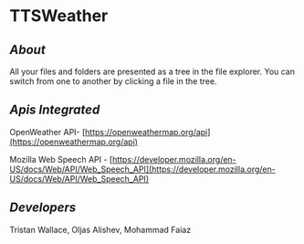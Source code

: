 <h1> TTSWeather</h1>

## <i>About</i>

All your files and folders are presented as a tree in the file explorer. You can switch from one to another by clicking a file in the tree.

## <i>Apis Integrated</i>
OpenWeather API- [https://openweathermap.org/api](https://openweathermap.org/api)

Mozilla Web Speech API -
[https://developer.mozilla.org/en-US/docs/Web/API/Web_Speech_API](https://developer.mozilla.org/en-US/docs/Web/API/Web_Speech_API)


## <i><b>Developers </b></i>

Tristan Wallace, Oljas Alishev, Mohammad Faiaz
